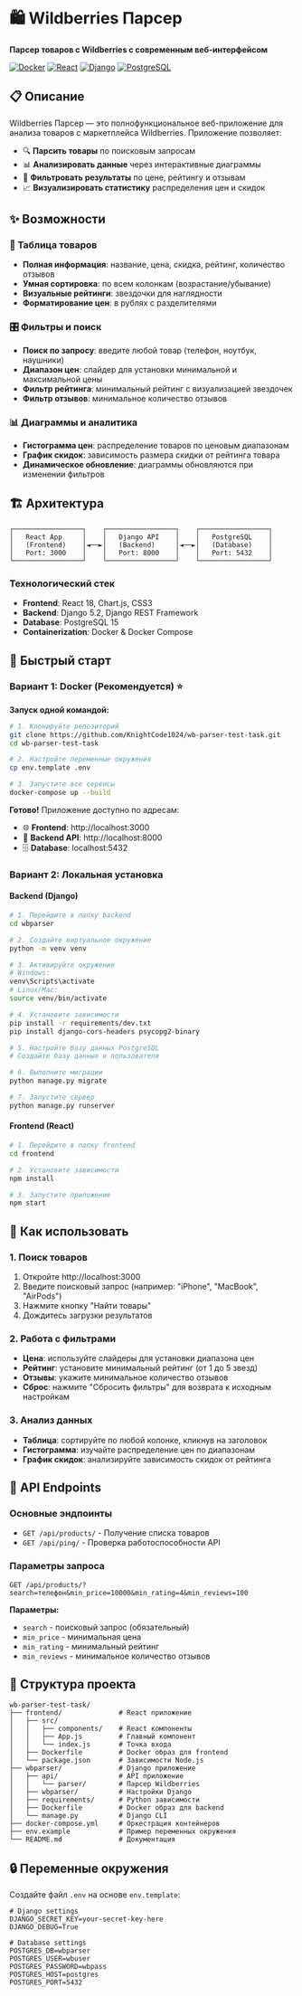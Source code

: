 # 🛍️ Wildberries Парсер

**Парсер товаров с Wildberries с современным веб-интерфейсом**

[![Docker](https://img.shields.io/badge/Docker-Ready-blue.svg)](https://www.docker.com/)
[![React](https://img.shields.io/badge/React-18.2.0-blue.svg)](https://reactjs.org/)
[![Django](https://img.shields.io/badge/Django-5.2.4-green.svg)](https://www.djangoproject.com/)
[![PostgreSQL](https://img.shields.io/badge/PostgreSQL-17-blue.svg)](https://www.postgresql.org/)

## 📋 Описание

Wildberries Парсер — это полнофункциональное веб-приложение для анализа товаров с маркетплейса Wildberries. Приложение позволяет:

- 🔍 **Парсить товары** по поисковым запросам
- 📊 **Анализировать данные** через интерактивные диаграммы
- 🎯 **Фильтровать результаты** по цене, рейтингу и отзывам
- 📈 **Визуализировать статистику** распределения цен и скидок

## ✨ Возможности

### 🛒 Таблица товаров
- **Полная информация**: название, цена, скидка, рейтинг, количество отзывов
- **Умная сортировка**: по всем колонкам (возрастание/убывание)
- **Визуальные рейтинги**: звездочки для наглядности
- **Форматирование цен**: в рублях с разделителями

### 🎛️ Фильтры и поиск
- **Поиск по запросу**: введите любой товар (телефон, ноутбук, наушники)
- **Диапазон цен**: слайдер для установки минимальной и максимальной цены
- **Фильтр рейтинга**: минимальный рейтинг с визуализацией звездочек
- **Фильтр отзывов**: минимальное количество отзывов

### 📊 Диаграммы и аналитика
- **Гистограмма цен**: распределение товаров по ценовым диапазонам
- **График скидок**: зависимость размера скидки от рейтинга товара
- **Динамическое обновление**: диаграммы обновляются при изменении фильтров

## 🏗️ Архитектура

```
┌─────────────────┐    ┌─────────────────┐    ┌─────────────────┐
│   React App     │    │   Django API    │    │   PostgreSQL    │
│   (Frontend)    │◄──►│   (Backend)     │◄──►│   (Database)    │
│   Port: 3000    │    │   Port: 8000    │    │   Port: 5432    │
└─────────────────┘    └─────────────────┘    └─────────────────┘
```

### Технологический стек
- **Frontend**: React 18, Chart.js, CSS3
- **Backend**: Django 5.2, Django REST Framework
- **Database**: PostgreSQL 15
- **Containerization**: Docker & Docker Compose

## 🚀 Быстрый старт

### Вариант 1: Docker (Рекомендуется) ⭐

**Запуск одной командой:**

```bash
# 1. Клонируйте репозиторий
git clone https://github.com/KnightCode1024/wb-parser-test-task.git
cd wb-parser-test-task

# 2. Настройте переменные окружения
cp env.template .env

# 3. Запустите все сервисы
docker-compose up --build
```

**Готово!** Приложение доступно по адресам:
- 🌐 **Frontend**: http://localhost:3000
- 🔧 **Backend API**: http://localhost:8000
- 🗄️ **Database**: localhost:5432

### Вариант 2: Локальная установка

#### Backend (Django)

```bash
# 1. Перейдите в папку backend
cd wbparser

# 2. Создайте виртуальное окружение
python -m venv venv

# 3. Активируйте окружение
# Windows:
venv\Scripts\activate
# Linux/Mac:
source venv/bin/activate

# 4. Установите зависимости
pip install -r requirements/dev.txt
pip install django-cors-headers psycopg2-binary

# 5. Настройте базу данных PostgreSQL
# Создайте базу данных и пользователя

# 6. Выполните миграции
python manage.py migrate

# 7. Запустите сервер
python manage.py runserver
```

#### Frontend (React)

```bash
# 1. Перейдите в папку frontend
cd frontend

# 2. Установите зависимости
npm install

# 3. Запустите приложение
npm start
```

## 📖 Как использовать

### 1. Поиск товаров
1. Откройте http://localhost:3000
2. Введите поисковый запрос (например: "iPhone", "MacBook", "AirPods")
3. Нажмите кнопку "Найти товары"
4. Дождитесь загрузки результатов

### 2. Работа с фильтрами
- **Цена**: используйте слайдеры для установки диапазона цен
- **Рейтинг**: установите минимальный рейтинг (от 1 до 5 звезд)
- **Отзывы**: укажите минимальное количество отзывов
- **Сброс**: нажмите "Сбросить фильтры" для возврата к исходным настройкам

### 3. Анализ данных
- **Таблица**: сортируйте по любой колонке, кликнув на заголовок
- **Гистограмма**: изучайте распределение цен по диапазонам
- **График скидок**: анализируйте зависимость скидок от рейтинга

## 🔧 API Endpoints

### Основные эндпоинты

- `GET /api/products/` - Получение списка товаров
- `GET /api/ping/` - Проверка работоспособности API

### Параметры запроса

```
GET /api/products/?search=телефон&min_price=10000&min_rating=4&min_reviews=100
```

**Параметры:**
- `search` - поисковый запрос (обязательный)
- `min_price` - минимальная цена
- `min_rating` - минимальный рейтинг
- `min_reviews` - минимальное количество отзывов

## 📁 Структура проекта

```
wb-parser-test-task/
├── frontend/              # React приложение
│   ├── src/
│   │   ├── components/    # React компоненты
│   │   ├── App.js         # Главный компонент
│   │   └── index.js       # Точка входа
│   ├── Dockerfile         # Docker образ для frontend
│   └── package.json       # Зависимости Node.js
├── wbparser/              # Django приложение
│   ├── api/               # API приложение
│   │   └── parser/        # Парсер Wildberries
│   ├── wbparser/          # Настройки Django
│   ├── requirements/      # Python зависимости
│   ├── Dockerfile         # Docker образ для backend
│   └── manage.py          # Django CLI
├── docker-compose.yml     # Оркестрация контейнеров
├── env.example            # Пример переменных окружения
└── README.md              # Документация
```

## 🔒 Переменные окружения

Создайте файл `.env` на основе `env.template`:

```env
# Django settings
DJANGO_SECRET_KEY=your-secret-key-here
DJANGO_DEBUG=True

# Database settings
POSTGRES_DB=wbparser
POSTGRES_USER=wbuser
POSTGRES_PASSWORD=wbpass
POSTGRES_HOST=postgres
POSTGRES_PORT=5432
```

